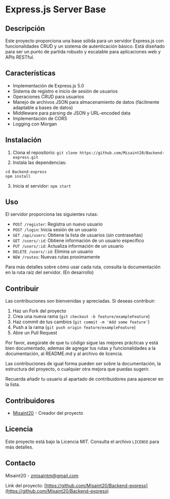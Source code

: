 # Express.js Server Base

## Descripción
Este proyecto proporciona una base sólida para un servidor Express.js con funcionalidades CRUD y un sistema de autenticación básico. Está diseñado para ser un punto de partida robusto y escalable para aplicaciones web y APIs RESTful.

## Características
- Implementación de Express.js 5.0
- Sistema de registro e inicio de sesión de usuarios
- Operaciones CRUD para usuarios
- Manejo de archivos JSON para almacenamiento de datos (fácilmente adaptable a bases de datos)
- Middleware para parsing de JSON y URL-encoded data
- Implementación de CORS
- Logging con Morgan

## Instalación
1. Clona el repositorio: 
`git clone https://github.com/Misaint20/Backend-express.git`
2. Instala las dependencias:
```
cd Backend-express
npm install
```
3. Inicia el servidor:
`npm start`

## Uso
El servidor proporciona las siguientes rutas:

- `POST /register`: Registra un nuevo usuario
- `POST /login`: Inicia sesión de un usuario
- `GET /api/users`: Obtiene la lista de usuarios (sin contraseñas)
- `GET /users/:id`: Obtiene información de un usuario específico
- `PUT /users/:id`: Actualiza información de un usuario
- `DELETE /users/:id`: Elimina un usuario
- `NEW /routes`: Nuevas rutas proximamente

Para más detalles sobre cómo usar cada ruta, consulta la documentación en la ruta raíz del servidor. (En  desarrollo)


## Contribuir
Las contribuciones son bienvenidas y apreciadas. Si deseas contribuir:

1. Haz un Fork del proyecto
2. Crea una nueva rama (`git checkout -b feature/exampleFeature`)
3. Haz commit de tus cambios (`git commit -m 'Add some feature'`)
4. Push a la rama (`git push origin feature/exampleFeature`)
5. Abre un Pull Request

Por favor, asegúrate de que tu código sigue las mejores prácticas y está bien documentado, ademas de agregar tus rutas y funcionalidades a la documentación, al README.md y al archivo de licencia.

Las contribuciones de igual forma pueden ser sobre  la documentación, la estructura del proyecto, o cualquier otra mejora que puedas sugerir.

Recuerda añadir tu usuario al apartado de contribuidores para aparecer en la lista.

## Contribuidores
- [Misaint20](https://github.com/Misaint20) - Creador del proyecto

## Licencia
Este proyecto está bajo la Licencia MIT. Consulta el archivo `LICENSE` para más detalles.

## Contacto
Misaint20 - [zmisaintm@gmail.com](mailto:zmisaintm@gmail.com)

Link del proyecto: [https://github.com/Misaint20/Backend-express](https://github.com/Misaint20/Backend-express)